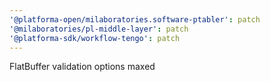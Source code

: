 ```yaml
---
'@platforma-open/milaboratories.software-ptabler': patch
'@milaboratories/pl-middle-layer': patch
'@platforma-sdk/workflow-tengo': patch
---
```


FlatBuffer validation options maxed
